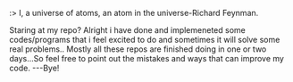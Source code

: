 :>
I, a universe of atoms, an atom in the universe-Richard Feynman.

Staring at my repo? Alright i have done and implemeneted some codes/programs that i feel excited to do and sometimes it will solve some real problems..
Mostly all these repos are finished doing in one or two days...So feel free to point out the mistakes and ways that can improve my code.
   ---Bye!


<!---
guhanarul/guhanarul is a ✨ special ✨ repository because its `README.md` (this file) appears on your GitHub profile.
You can click the Preview link to take a look at your changes.
--->
